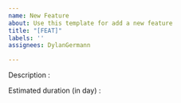 ```yaml
---
name: New Feature
about: Use this template for add a new feature
title: "[FEAT]"
labels: ''
assignees: DylanGermann

---
```


Description :

Estimated duration (in day) :
